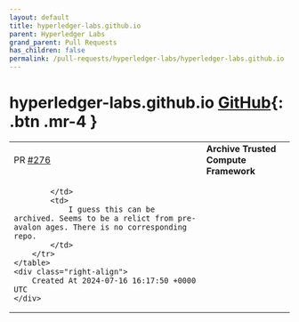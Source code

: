 ```yaml
---
layout: default
title: hyperledger-labs.github.io
parent: Hyperledger Labs
grand_parent: Pull Requests
has_children: false
permalink: /pull-requests/hyperledger-labs/hyperledger-labs.github.io
---
```


# hyperledger-labs.github.io <span class="fs-3 right-align">[GitHub](https://github.com/hyperledger-labs/hyperledger-labs.github.io){: .btn .mr-4 }</span>


<div>
    <table>
        <tr>
            <td>
                PR <a href="https://github.com/hyperledger-labs/hyperledger-labs.github.io/pull/276" class=".btn">#276</a>
            </td>
            <td>
                <b>
                    Archive Trusted Compute Framework
                </b>
            </td>
        </tr>
        <tr>
            <td>
                
            </td>
            <td>
                I guess this can be archived. Seems to be a relict from pre-avalon ages. There is no corresponding repo. 
            </td>
        </tr>
    </table>
    <div class="right-align">
        Created At 2024-07-16 16:17:50 +0000 UTC
    </div>
</div>

